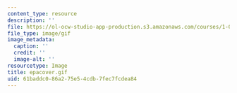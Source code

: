```yaml
---
content_type: resource
description: ''
file: https://ol-ocw-studio-app-production.s3.amazonaws.com/courses/1-012-introduction-to-civil-engineering-design-spring-2002/61baddc086a275e54cdb7fec7fcdea84_epacover.gif
file_type: image/gif
image_metadata:
  caption: ''
  credit: ''
  image-alt: ''
resourcetype: Image
title: epacover.gif
uid: 61baddc0-86a2-75e5-4cdb-7fec7fcdea84
---
```

